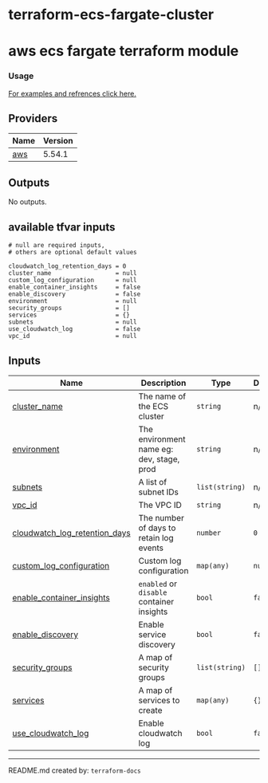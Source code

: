 # terraform-ecs-fargate-cluster
<!-- BEGIN_TF_DOCS -->
# aws ecs fargate terraform module

### Usage

[For examples and refrences click here.](https://github.com/Rishang/terraform-aws-fargate/tree/main/examples)




## Providers

| Name | Version |
|------|---------|
| <a name="provider_aws"></a> [aws](#provider\_aws) | 5.54.1 |

## Outputs

No outputs.

## available tfvar inputs

```hcl
# null are required inputs, 
# others are optional default values

cloudwatch_log_retention_days = 0
cluster_name                  = null
custom_log_configuration      = null
enable_container_insights     = false
enable_discovery              = false
environment                   = null
security_groups               = []
services                      = {}
subnets                       = null
use_cloudwatch_log            = false
vpc_id                        = null
```

## Inputs

| Name | Description | Type | Default | Required |
|------|-------------|------|---------|:--------:|
| <a name="input_cluster_name"></a> [cluster\_name](#input\_cluster\_name) | The name of the ECS cluster | `string` | n/a | yes |
| <a name="input_environment"></a> [environment](#input\_environment) | The environment name eg: dev, stage, prod | `string` | n/a | yes |
| <a name="input_subnets"></a> [subnets](#input\_subnets) | A list of subnet IDs | `list(string)` | n/a | yes |
| <a name="input_vpc_id"></a> [vpc\_id](#input\_vpc\_id) | The VPC ID | `string` | n/a | yes |
| <a name="input_cloudwatch_log_retention_days"></a> [cloudwatch\_log\_retention\_days](#input\_cloudwatch\_log\_retention\_days) | The number of days to retain log events | `number` | `0` | no |
| <a name="input_custom_log_configuration"></a> [custom\_log\_configuration](#input\_custom\_log\_configuration) | Custom log configuration | `map(any)` | `null` | no |
| <a name="input_enable_container_insights"></a> [enable\_container\_insights](#input\_enable\_container\_insights) | `enabled` or `disable` container insights | `bool` | `false` | no |
| <a name="input_enable_discovery"></a> [enable\_discovery](#input\_enable\_discovery) | Enable service discovery | `bool` | `false` | no |
| <a name="input_security_groups"></a> [security\_groups](#input\_security\_groups) | A map of security groups | `list(string)` | `[]` | no |
| <a name="input_services"></a> [services](#input\_services) | A map of services to create | `map(any)` | `{}` | no |
| <a name="input_use_cloudwatch_log"></a> [use\_cloudwatch\_log](#input\_use\_cloudwatch\_log) | Enable cloudwatch log | `bool` | `false` | no |

---
README.md created by: `terraform-docs`
<!-- END_TF_DOCS -->